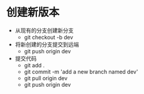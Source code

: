 # 创建新版本





* 从现有的分支创建新分支
  * git checkout -b dev
* 将新创建的分支提交到远端
  * git push origin dev
* 提交代码
  * git add . 
  * git commit -m 'add a new branch named dev'
  * git pull origin dev
  * git push origin dev







